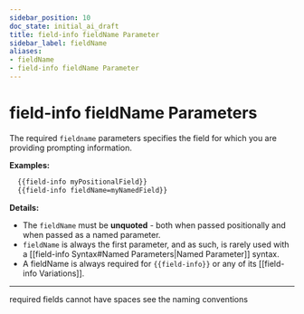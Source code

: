 ```yaml
---
sidebar_position: 10
doc_state: initial_ai_draft
title: field-info fieldName Parameter
sidebar_label: fieldName
aliases:
- fieldName
- field-info fieldName Parameter
---
```

# field-info fieldName Parameters

The required `fieldname` parameters specifies the field for which you are providing prompting information.


**Examples:**
```md title="Template File.md"
  {{field-info myPositionalField}}
  {{field-info fieldName=myNamedField}}
```


**Details:**
- The `fieldName` must be **unquoted** - both when passed positionally and when passed as a named parameter.
- `fieldName` is always the first parameter, and as such, is rarely used with a [[field-info Syntax#Named Parameters|Named Parameter]] syntax.
- A fieldName is always required for `{{field-info}}` or any of its [[field-info Variations]].



---


required
fields cannot have spaces
see the naming conventions
